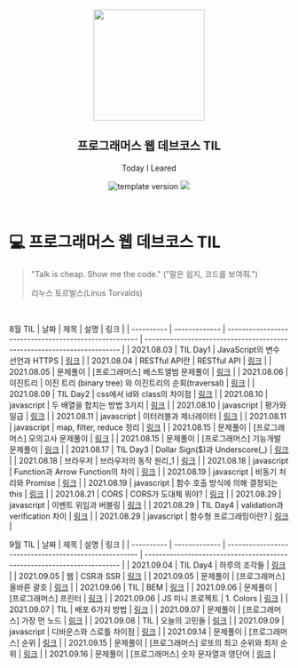 <br/>
<p align="middle" >
  <img width="200px;" src="./src/images/prgms-logo.png"/>
</p>
<h2 align="middle">프로그래머스 웹 데브코스 TIL</h2>
<p align="middle">Today I Leared</p>
<p align="middle">
  <img src="https://img.shields.io/badge/version-1.0.0-blue?style=flat-square" alt="template version"/>
  <img src="https://img.shields.io/badge/language-md-md.svg?style=flat-square"/>
</p>

<p align="middle">
  <!-- <a href="#">☕ 블로그 링크</a> -->  
</p>

<br/>

# 💻 프로그래머스 웹 데브코스 TIL

> "Talk is cheap. Show me the code."
> ("말은 쉽지, 코드를 보여줘.")
>
> 리누스 토르발스(Linus Torvalds)

<br/>

8월 TIL
| 날짜 | 제목 | 설명 | 링크 |
| ---------- | ------------- | ----------------------------------------------------- | ----------------------------------------------------------------------- |
| 2021.08.03 | TIL Day1 | JavaScript의 변수 선언과 HTTPS | [링크](https://velog.io/@yes3427/binary-tree-and-traversal) |
| 2021.08.04 | RESTful API란 | RESTful API | [링크](https://velog.io/@yes3427/network-about-RESTfulAPI) |
| 2021.08.05 | 문제풀이 | [프로그래머스] 베스트앨범 문제풀이 | [링크](https://velog.io/@yes3427/programmers-bestAlbum) |
| 2021.08.06 | 이진트리 | 이진 트리 (binary tree) 와 이진트리의 순회(traversal) | [링크](https://velog.io/@yes3427/binary-tree-and-traversal) |
| 2021.08.09 | TIL Day2 | css에서 id와 class의 차이점 | [링크](https://velog.io/@yes3427/TIL-Day2) |
| 2021.08.10 | javascript | 두 배열을 합치는 방법 3가지 | [링크](https://velog.io/@yes3427/JavaScript-array-join) |
| 2021.08.10 | javascript | 평가와 일급 | [링크](https://velog.io/@yes3427/JavaScript-evaluation-and-firstClass) |
| 2021.08.11 | javascript | 이터러블과 제너레이터 | [링크](https://velog.io/@yes3427/JavaScript-iterable-generator) |
| 2021.08.11 | javascript | map, filter, reduce 정리 | [링크](https://velog.io/@yes3427/JavaScript-map-filter-reduce) |
| 2021.08.15 | 문제풀이 | [프로그래머스] 모의고사 문제풀이 | [링크](https://velog.io/@yes3427/programmers-exam) |
| 2021.08.15 | 문제풀이 | [프로그래머스] 기능개발 문제풀이 | [링크](https://velog.io/@yes3427/programmers-function) |
| 2021.08.17 | TIL Day3 | Dollar Sign($)과 Underscore(\_) | [링크](https://velog.io/@yes3427/JavaScript-Dollar-Sign-and-Underscore) |
| 2021.08.18 | 브라우저 | 브라우저의 동작 원리\_1 | [링크](https://velog.io/@yes3427/web-browser-1) |
| 2021.08.18 | javascript | Function과 Arrow Function의 차이 | [링크](https://velog.io/@yes3427/JavaScript-Function-Arrow-Function) |
| 2021.08.19 | javascript | 비동기 처리와 Promise | [링크](https://velog.io/@yes3427/JavaScript-Async-and-Promise) |
| 2021.08.19 | javascript | 함수 호출 방식에 의해 결정되는 this | [링크](https://velog.io/@yes3427/JavaScript-this) |
| 2021.08.21 | CORS | CORS가 도대체 뭐야? | [링크](https://velog.io/@yes3427/What-is-CORS) |
| 2021.08.29 | javascript | 이벤트 위임과 버블링 | [링크](https://velog.io/@yes3427/event-delegation-bubbling) |
| 2021.08.29 | TIL Day4 | validation과 verification 차이 | [링크](https://velog.io/@yes3427/TIL-DAY4-validation-verification) |
| 2021.08.29 | javascript | 함수형 프로그래밍이란? | [링크](https://velog.io/@yes3427/JavaScript-fuctional-programming) |

9월 TIL
| 날짜 | 제목 | 설명 | 링크 |
| ---------- | ------------- | ----------------------------------------------------- | ----------------------------------------------------------------------- |
| 2021.09.04 | TIL Day4 | 하루의 조각들 | [링크](https://velog.io/@yes3427/TIL-DAY3-Daily-Plan) |
| 2021.09.05 | 웹 | CSR과 SSR | [링크](https://velog.io/@yes3427/web-CSR-SSR) |
| 2021.09.05 | 문제풀이 | [프로그래머스] 올바른 괄호 | [링크](https://velog.io/@yes3427/programmers-correct-bracket) |
| 2021.09.06 | TIL | BEM | [링크](https://velog.io/@yes3427/TIL-BEM) |
| 2021.09.06 | 문제풀이 | [프로그래머스] 프린터 | [링크](https://velog.io/@yes3427/programmers-printer) |
| 2021.09.06 | JS 미니 프로젝트 | 1. Colors | [링크](https://velog.io/@yes3427/JS-mini-Project-Study-Colors) |
| 2021.09.07 | TIL | 배포 6가지 방법 | [링크](https://velog.io/@yes3427/TIL-deloy) |
| 2021.09.07 | 문제풀이 | [프로그래머스] 가장 먼 노드 | [링크](https://velog.io/@yes3427/programmers-The-Farthest-Node) |
| 2021.09.08 | TIL | 오늘의 고민들 | [링크](https://velog.io/@yes3427/TIL-09-08) |
| 2021.09.09 | javascript | 디바운스와 스로틀 차이점 | [링크](https://velog.io/@yes3427/Debounce-and-Throttle) |
| 2021.09.14 | 문제풀이 | [프로그래머스] 순위 | [링크](https://velog.io/@yes3427/programmers-ranking) |
| 2021.09.15 | 문제풀이 | [프로그래머스] 로또의 최고 순위와 최저 순위 | [링크](https://velog.io/@yes3427/programmers-lotto) |
| 2021.09.16 | 문제풀이 | [프로그래머스] 숫자 문자열과 영단어 | [링크](https://velog.io/@yes3427/programmers-number-and-english-word) |
